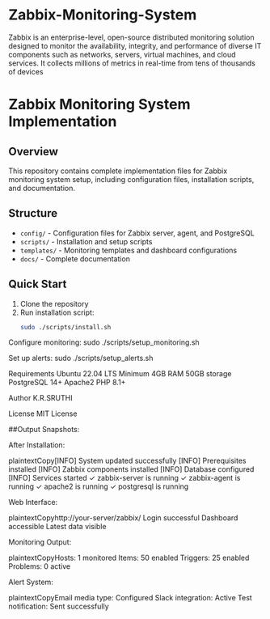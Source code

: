 # Zabbix-Monitoring-System
Zabbix is an enterprise-level, open-source distributed monitoring solution designed to monitor the availability, integrity, and performance of diverse IT components such as networks, servers, virtual machines, and cloud services. It collects millions of metrics in real-time from tens of thousands of devices

# Zabbix Monitoring System Implementation

## Overview
This repository contains complete implementation files for Zabbix monitoring system setup, including configuration files, installation scripts, and documentation.

## Structure
- `config/` - Configuration files for Zabbix server, agent, and PostgreSQL
- `scripts/` - Installation and setup scripts
- `templates/` - Monitoring templates and dashboard configurations
- `docs/` - Complete documentation

## Quick Start
1. Clone the repository
2. Run installation script:
   ```bash
   sudo ./scripts/install.sh
Configure monitoring:
sudo ./scripts/setup_monitoring.sh

Set up alerts:
sudo ./scripts/setup_alerts.sh


Requirements
Ubuntu 22.04 LTS
Minimum 4GB RAM
50GB storage
PostgreSQL 14+
Apache2
PHP 8.1+

Author
K.R.SRUTHI

License
MIT License

##Output Snapshots:

After Installation:

plaintextCopy[INFO] System updated successfully
[INFO] Prerequisites installed
[INFO] Zabbix components installed
[INFO] Database configured
[INFO] Services started
✓ zabbix-server is running
✓ zabbix-agent is running
✓ apache2 is running
✓ postgresql is running

Web Interface:

plaintextCopyhttp://your-server/zabbix/
Login successful
Dashboard accessible
Latest data visible

Monitoring Output:

plaintextCopyHosts: 1 monitored
Items: 50 enabled
Triggers: 25 enabled
Problems: 0 active

Alert System:

plaintextCopyEmail media type: Configured
Slack integration: Active
Test notification: Sent successfully
